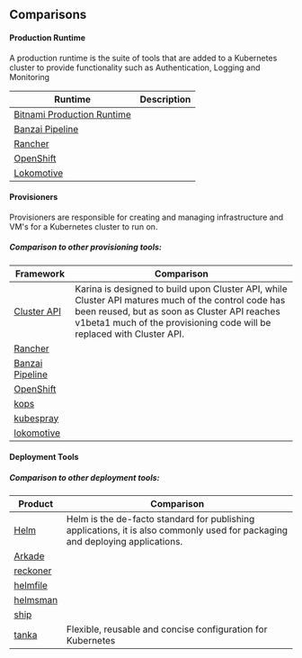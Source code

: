 ## Comparisons

#### Production Runtime

A production runtime is the suite of tools that are added to a Kubernetes cluster to provide functionality such as Authentication, Logging and Monitoring

| Runtime                                                      | Description |
| ------------------------------------------------------------ | ----------- |
| [Bitnami Production Runtime](https://github.com/bitnami/kube-prod-runtime) |             |
| [Banzai Pipeline](https://github.com/banzaicloud/pipeline)   |             |
| [Rancher](https://rancher.com/docs/rancher/v2.x/en/overview/) |             |
| [OpenShift](https://www.openshift.com/)                      |             |
| [Lokomotive](https://kinvolk.io/docs/lokomotive/0.6/)        |             |

#### Provisioners

Provisioners are responsible for creating and managing infrastructure and VM's for a Kubernetes cluster to run on.

##### Comparison to other provisioning tools:

| Framework                                                    | Comparison                                                   |
| ------------------------------------------------------------ | ------------------------------------------------------------ |
| [Cluster API](https://cluster-api.sigs.k8s.io/)              | Karina is designed to build upon Cluster API, while Cluster API matures much of the control code has been reused, but as soon as Cluster API reaches v1beta1 much of the provisioning code will be replaced with Cluster API. |
| [Rancher](https://rancher.com/docs/rancher/v2.x/en/overview/) |                                                              |
| [Banzai Pipeline](https://github.com/banzaicloud/pipeline)   |                                                              |
| [OpenShift](https://www.openshift.com/)                      |                                                              |
| [kops](https://kops.sigs.k8s.io/)                            |                                                              |
| [kubespray](https://github.com/kubernetes-sigs/kubespray)    |                                                              |
| [lokomotive](https://github.com/kinvolk/lokomotive)          |                                                              |

#### Deployment Tools

##### Comparison to other deployment tools:

| Product                                              | Comparison                                                   |
| ---------------------------------------------------- | ------------------------------------------------------------ |
| [Helm](https://helm.sh/)                             | Helm is the de-facto standard for publishing applications, it is also commonly used for packaging and deploying applications. |
| [Arkade](https://github.com/alexellis/arkade)        |                                                              |
| [reckoner](https://github.com/FairwindsOps/reckoner) |                                                              |
| [helmfile](https://github.com/roboll/helmfile)       |                                                              |
| [helmsman](https://github.com/Praqma/helmsman)       |                                                              |
| [ship](https://github.com/replicatedhq/ship)         |                                                              |
| [tanka](https://tanka.dev/)                          | Flexible, reusable and concise configuration for Kubernetes  |